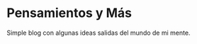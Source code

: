 Pensamientos y Más
==================

Simple blog con algunas ideas salidas del mundo de mi mente.
